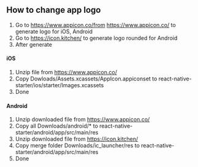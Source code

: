 ## How to change app logo

1. Go to https://www.appicon.co/from https://www.appicon.co/ to generate logo for iOS, Android
2. Go to https://icon.kitchen/ to generate logo rounded for Android
3. After generate

#### iOS

1. Unzip file from https://www.appicon.co/
2. Copy Dowloads/Assets.xcassets/AppIcon.appiconset to react-native-starter/ios/starter/Images.xcassets
3. Done

#### Android

1. Unzip downloaded file from https://www.appicon.co/
2. Copy all Downloads/android/\* to react-native-starter/android/app/src/main/res
3. Unzip downloaded file from https://icon.kitchen/
4. Copy merge folder Downloads/ic_launcher/res to react-native-starter/android/app/src/main/res
5. Done
